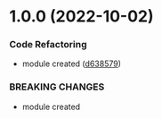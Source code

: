

# 1.0.0 (2022-10-02)


### Code Refactoring

* module created ([d638579](https://github.com/matteodisabatino/typed-env/commit/d63857926a39c87795807dffa43ba096366007d0))


### BREAKING CHANGES

* module created